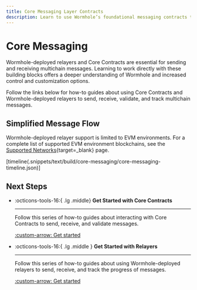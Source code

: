 ```yaml
---
title: Core Messaging Layer Contracts
description: Learn to use Wormhole’s foundational messaging contracts to build multichain apps with direct control over publishing, verifying, relaying, and more.
---
```


# Core Messaging

Wormhole-deployed relayers and Core Contracts are essential for sending and receiving multichain messages. Learning to work directly with these building blocks offers a deeper understanding of Wormhole and increased control and customization options. 

Follow the links below for how-to guides about using Core Contracts and Wormhole-deployed relayers to send, receive, validate, and track multichain messages. 

## Simplified Message Flow


Wormhole-deployed relayer support is limited to EVM environments. For a complete list of supported EVM environment blockchains, see the [Supported Networks](/docs/build/start-building/supported-networks/){target=\_blank} page.

[timeline(.snippets/text/build/core-messaging/core-messaging-timeline.json)]

## Next Steps

<div class="grid cards" markdown >

-   :octicons-tools-16:{ .lg .middle} **Get Started with Core Contracts**

    ---

    Follow this series of how-to guides about interacting with Core Contracts to send, receive, and validate messages.

    [:custom-arrow: Get started](/docs/build/core-messaging/core-contracts/#prerequisites)

-   :octicons-tools-16:{ .lg .middle } **Get Started with Relayers**

    ---

    Follow this series of how-to guides about using Wormhole-deployed relayers to send, receive, and track the progress of messages.

    [:custom-arrow: Get started](/docs/build/core-messaging/wormhole-relayers/#get-started-with-the-wormhole-relayer)

</div>
